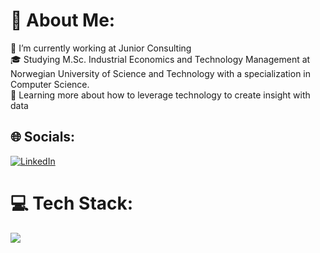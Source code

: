 # 🚀 About Me:
🔭 I’m currently working at Junior Consulting<br>🎓 Studying M.Sc. Industrial Economics and Technology Management at Norwegian University of Science and Technology with a specialization in Computer Science. <br>🌱 Learning more about how to leverage technology to create insight with data


## 🌐 Socials:
[![LinkedIn](https://img.shields.io/badge/LinkedIn-%230077B5.svg?logo=linkedin&logoColor=white)](https://linkedin.com/in/maranshan) 

# 💻 Tech Stack:
<img src="{[BadgeURLHere](https://img.shields.io/badge/Python-FFD43B?style=for-the-badge&logo=python&logoColor=blue)}" />


<!--
**maranshan/maranshan** is a ✨ _special_ ✨ repository because its `README.md` (this file) appears on your GitHub profile.

Here are some ideas to get you started:

- 🔭 I’m currently working on ...
- 🌱 I’m currently learning ...
- 👯 I’m looking to collaborate on ...
- 🤔 I’m looking for help with ...
- 💬 Ask me about ...
- 📫 How to reach me: ...
- 😄 Pronouns: ...
- ⚡ Fun fact: ...
-->
